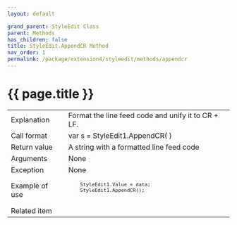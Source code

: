 ```yaml
---
layout: default

grand_parent: StyleEdit Class
parent: Methods
has_children: false
title: StyleEdit.AppendCR Method
nav_order: 1
permalink: /package/extension4/styleedit/methods/appendcr
---
```

# {{ page.title }}

<table>
  <tr>
    <td>Explanation</td>
    <td colspan="2">Format the line feed code and unify it to CR + LF.</td>
  </tr>
  <tr>
    <td>Call format</td>
    <td colspan="2">var s = StyleEdit1.AppendCR( )</td>
  </tr>
  <tr>
    <td>Return value</td>
    <td colspan="2">A string with a formatted line feed code</td>
  </tr>  
  <tr>
    <td>Arguments</td>
    <td colspan="2">None</td>
  </tr>
  <tr>
    <td>Exception</td>
    <td colspan="2">None</td>
  </tr>
  <tr>
    <td>Example of use</td>
    <td colspan="2"><code><pre>
    StyleEdit1.Value = data;
    StyleEdit1.AppendCR();
    </pre></code></td>
  </tr>
  <tr>
    <td>Related item</td>
    <td colspan="2"></td>
  </tr>
</table>